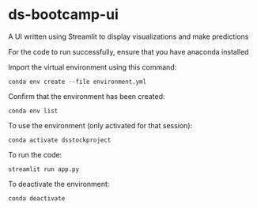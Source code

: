 # ds-bootcamp-ui

A UI written using Streamlit to display visualizations and make predictions

For the code to run successfully, ensure that you have anaconda installed  

Import the virtual environment using this command:

```conda env create --file environment.yml```

Confirm that the environment has been created:

```conda env list```

To use the environment (only activated for that session):

```conda activate dsstockproject```

To run the code:

```streamlit run app.py```

To deactivate the environment:

```conda deactivate```

